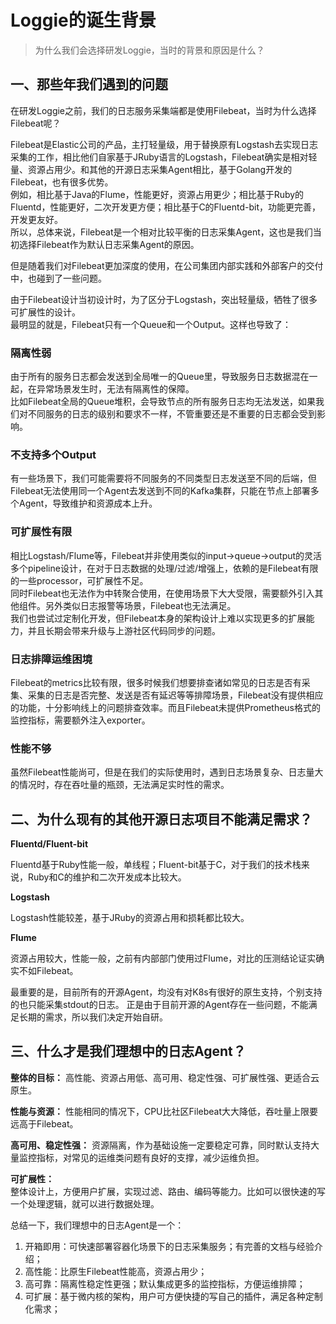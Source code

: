 # Loggie的诞生背景

> 为什么我们会选择研发Loggie，当时的背景和原因是什么？

## 一、那些年我们遇到的问题

在研发Loggie之前，我们的日志服务采集端都是使用Filebeat，当时为什么选择Filebeat呢？

Filebeat是Elastic公司的产品，主打轻量级，用于替换原有Logstash去实现日志采集的工作，相比他们自家基于JRuby语言的Logstash，Filebeat确实是相对轻量、资源占用少。和其他的开源日志采集Agent相比，基于Golang开发的Filebeat，也有很多优势。  
例如，相比基于Java的Flume，性能更好，资源占用更少；相比基于Ruby的Fluentd，性能更好，二次开发更方便；相比基于C的Fluentd-bit，功能更完善，开发更友好。  
所以，总体来说，Filebeat是一个相对比较平衡的日志采集Agent，这也是我们当初选择Filebeat作为默认日志采集Agent的原因。  

但是随着我们对Filebeat更加深度的使用，在公司集团内部实践和外部客户的交付中，也碰到了一些问题。  

由于Filebeat设计当初设计时，为了区分于Logstash，突出轻量级，牺牲了很多可扩展性的设计。  
最明显的就是，Filebeat只有一个Queue和一个Output。这样也导致了：  

### 隔离性弱
由于所有的服务日志都会发送到全局唯一的Queue里，导致服务日志数据混在一起，在异常场景发生时，无法有隔离性的保障。  
比如Filebeat全局的Queue堆积，会导致节点的所有服务日志均无法发送，如果我们对不同服务的日志的级别和要求不一样，不管重要还是不重要的日志都会受到影响。  

### 不支持多个Output
有一些场景下，我们可能需要将不同服务的不同类型日志发送至不同的后端，但Filebeat无法使用同一个Agent去发送到不同的Kafka集群，只能在节点上部署多个Agent，导致维护和资源成本上升。  

### 可扩展性有限
相比Logstash/Flume等，Filebeat并非使用类似的input->queue->output的灵活多个pipeline设计，在对于日志数据的处理/过滤/增强上，依赖的是Filebeat有限的一些processor，可扩展性不足。  
同时Filebeat也无法作为中转聚合使用，在使用场景下大大受限，需要额外引入其他组件。另外类似日志报警等场景，Filebeat也无法满足。  
我们也尝试过定制化开发，但Filebeat本身的架构设计上难以实现更多的扩展能力，并且长期会带来升级与上游社区代码同步的问题。  

### 日志排障运维困境
Filebeat的metrics比较有限，很多时候我们想要排查诸如常见的日志是否有采集、采集的日志是否完整、发送是否有延迟等等排障场景，Filebeat没有提供相应的功能，十分影响线上的问题排查效率。而且Filebeat未提供Prometheus格式的监控指标，需要额外注入exporter。  

### 性能不够
虽然Filebeat性能尚可，但是在我们的实际使用时，遇到日志场景复杂、日志量大的情况时，存在吞吐量的瓶颈，无法满足实时性的需求。  

## 二、为什么现有的其他开源日志项目不能满足需求？

**Fluentd/Fluent-bit**

Fluentd基于Ruby性能一般，单线程；Fluent-bit基于C，对于我们的技术栈来说，Ruby和C的维护和二次开发成本比较大。  

**Logstash**

Logstash性能较差，基于JRuby的资源占用和损耗都比较大。

**Flume**

资源占用较大，性能一般，之前有内部部门使用过Flume，对比的压测结论证实确实不如Filebeat。  

最重要的是，目前所有的开源Agent，均没有对K8s有很好的原生支持，个别支持的也只能采集stdout的日志。
正是由于目前开源的Agent存在一些问题，不能满足长期的需求，所以我们决定开始自研。  

## 三、什么才是我们理想中的日志Agent？
**整体的目标：**
高性能、资源占用低、高可用、稳定性强、可扩展性强、更适合云原生。

**性能与资源：**
性能相同的情况下，CPU比社区Filebeat大大降低，吞吐量上限要远高于Filebeat。

**高可用、稳定性强：**
资源隔离，作为基础设施一定要稳定可靠，同时默认支持大量监控指标，对常见的运维类问题有良好的支撑，减少运维负担。

**可扩展性：**  
整体设计上，方便用户扩展，实现过滤、路由、编码等能力。比如可以很快速的写一个处理逻辑，就可以进行数据处理。  

总结一下，我们理想中的日志Agent是一个：

1. 开箱即用：可快速部署容器化场景下的日志采集服务；有完善的文档与经验介绍；
2. 高性能：比原生Filebeat性能高，资源占用少；
3. 高可靠：隔离性稳定性更强；默认集成更多的监控指标，方便运维排障；
4. 可扩展：基于微内核的架构，用户可方便快捷的写自己的插件，满足各种定制化需求；
